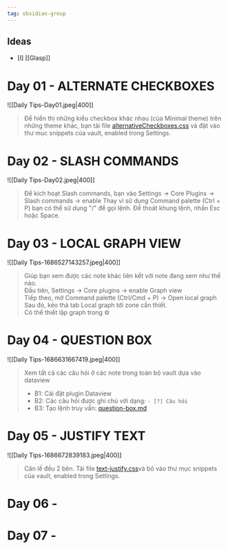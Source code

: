 ```yaml
---
tag: obsidian-group 
---
```


## Ideas
- [I] [[Glasp]]



# Day 01 - ALTERNATE CHECKBOXES
![[Daily Tips-Day01.jpeg|400]]
> Để hiển thị những kiểu checkbox khác nhau (của Minimal theme) trên những theme khác, bạn tải file [alternativeCheckboxes.css](https://github.com/thienqc/obsidian/blob/f8360bbf9340c84b3eeda0d4988c439763384c73/alternativeCheckboxes.css) và đặt vào thư mục snippets của vault, enabled trong Settings.

# Day 02 - SLASH COMMANDS
![[Daily Tips-Day02.jpeg|400]]

> Để kích hoạt Slash commands, bạn vào Settings → Core Plugins → Slash commands → enable
> Thay vì sử dụng Command palette (Ctrl + P) bạn có thể sử dụng "/" để gọi lệnh.
> Để thoát khung lệnh, nhấn Esc hoặc Space.


# Day 03 - LOCAL GRAPH VIEW
![[Daily Tips-1686527143257.jpeg|400]]
> Giúp bạn xem được các note khác liên kết với note đang xem như thế nào.  
> Đầu tiên, Settings → Core plugins → enable Graph view  
> Tiếp theo, mở Command palette (Ctrl/Cmd + P) → Open local graph  
> Sau đó, kéo thả tab Local graph tới zone cần thiết.  
> Có thể thiết lập graph trong ⚙

# Day 04 - QUESTION BOX
![[Daily Tips-1686631667419.jpeg|400]]
> Xem tất cả các câu hỏi ở các note trong toàn bộ vault dựa vào dataview
> - B1: Cài đặt plugin Dataview
> - B2: Các câu hỏi được ghi chú với dạng: `- [?] Câu hỏi`
> - B3: Tạo lệnh truy vấn: [question-box.md](https://raw.githubusercontent.com/thienqc/obsidian/main/question-box.md)

# Day 05 - JUSTIFY TEXT
![[Daily Tips-1686672839183.jpeg|400]]
> Căn lề đều 2 bên.
> Tải file [text-justify.css](https://github.com/thienqc/obsidian/blob/a804b9c0c3950d50ed46578b0ea954cc5d3268e2/text-justify.css)và bỏ vào thư mục snippets của vault, enabled trong Settings.

# Day 06 - 
# Day 07 - 
